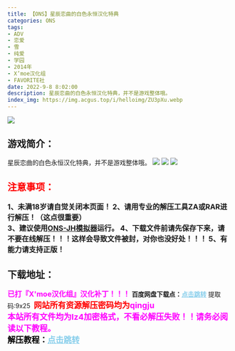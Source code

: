 ```yaml
---
title: 【ONS】星辰恋曲的白色永恒汉化特典
categories: ONS
tags:
- ADV
- 恋爱
- 雪
- 纯爱
- 学园
- 2014年
- X’moe汉化组
- FAVORITE社
date: 2022-9-8 8:02:00
description: 星辰恋曲的白色永恒汉化特典，并不是游戏整体哦。
index_img: https://img.acgus.top/i/helloimg/ZU3pXu.webp
---
```

![](https://img.acgus.top/i/helloimg/ZU3pXu.webp)
## 游戏简介：
星辰恋曲的白色永恒汉化特典，并不是游戏整体哦。
![](https://img.acgus.top/i/helloimg/ZU30dQ.webp)
![](https://img.acgus.top/i/helloimg/ZU3NYt.webp)
![](https://img.acgus.top/i/helloimg/ZU3z2v.webp)







## <font color=#FF0000 >注意事项：</font>
<font size=3><b>1、未满18岁请自觉关闭本页面！
2、请用专业的解压工具ZA或RAR进行解压！（这点很重要）           
3、建议使用[ONS-JH模拟器](https://wwi.lanzoui.com/imwAbsndlch)运行。
4、下载文件前请先保存下来，请不要在线解压！！！这样会导致文件被封，对你也没好处！！！
5、有能力请支持正版！</b></font>

## 下载地址：
<font color=#FF00FF size=3>**已打『X'moe汉化组』汉化补丁！！！**</font>
<b>百度网盘下载点：</b><a href="https://pan.baidu.com/s/1DLSF-SNtU5wcjJ65Hz_W1g?pwd=9x25" style="color: #87CEEB;"><b>点击跳转</b></a> 提取码:9x25
<a style="padding: 0" href="https://post.qingju.org/AD/"><img style="max-width:100%" src="https://img.acgus.top/i/2024/07/478f689b8021d8d499ab43d21acf137a.gif" alt=""></a>
<b><font color=#FF0000 size=4>网站所有资源解压密码均为</b></font><b><font color=#FF00FF size=4>qingju</font><font color=#FF0000 ></font></b><br><b><font color=#FF00FF size=4>本站所有文件均为lz4加密格式，不看必解压失败！！请务必阅读以下教程。</b></font><br><b><font color=#000 size=4>解压教程：</b><a href="https://post.qingju.org/tutorial/000/" style="color: #87CEEB;"><b>点击跳转</b></a>
